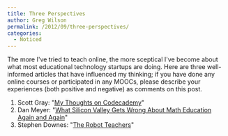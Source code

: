 ```yaml
---
title: Three Perspectives
author: Greg Wilson
permalink: /2012/09/three-perspectives/
categories:
  - Noticed
---
```

The more I've tried to teach online, the more sceptical I've become about what most educational technology startups are doing. Here are three well-informed articles that have influenced my thinking; if you have done any online courses or participated in any MOOCs, please describe your experiences (both positive and negative) as comments on this post.

1.  Scott Gray: "[My Thoughts on Codecademy][1]"
2.  Dan Meyer: "[What Silicon Valley Gets Wrong About Math Education Again and Again][2]"
3.  Stephen Downes: "[The Robot Teachers][3]"

 [1]: http://blog.oreillyschool.com/2011/12/my-thoughts-on-codecademy.html
 [2]: http://blog.mrmeyer.com/?p=12782
 [3]: http://halfanhour.blogspot.ca/2012/09/the-robot-teachers.html
